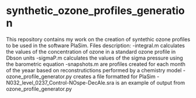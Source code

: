 # synthetic_ozone_profiles_generation
This repository contains my work on the creation of syntethic ozone profiles to be used in the software PlaSim. 
Files description:
-integral.m calculates the values of the concentration of ozone in a standard ozone profile in Dbson units
-sigmaP.m calculates the values of the sigma pressure using the barometric equation
-snapshots.m are profiles created for each month of the yeaar based on reconstrutictions performed by a chemistry model
-ozone_profile_generator.py creates a file formatted for PlaSim
-N032_level_0237_Control-NOspe-DecAle.sra is an example of output from ozone_profile_generator.py
